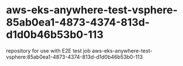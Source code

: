 # aws-eks-anywhere-test-vsphere-85ab0ea1-4873-4374-813d-d1d0b46b53b0-113
repository for use with E2E test job aws-eks-anywhere-test-vsphere:85ab0ea1-4873-4374-813d-d1d0b46b53b0-113
